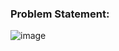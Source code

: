 ### Problem Statement:

![image](https://user-images.githubusercontent.com/35657846/178560824-ed17732d-08d7-4ee3-98d8-6b30708d744a.png)
